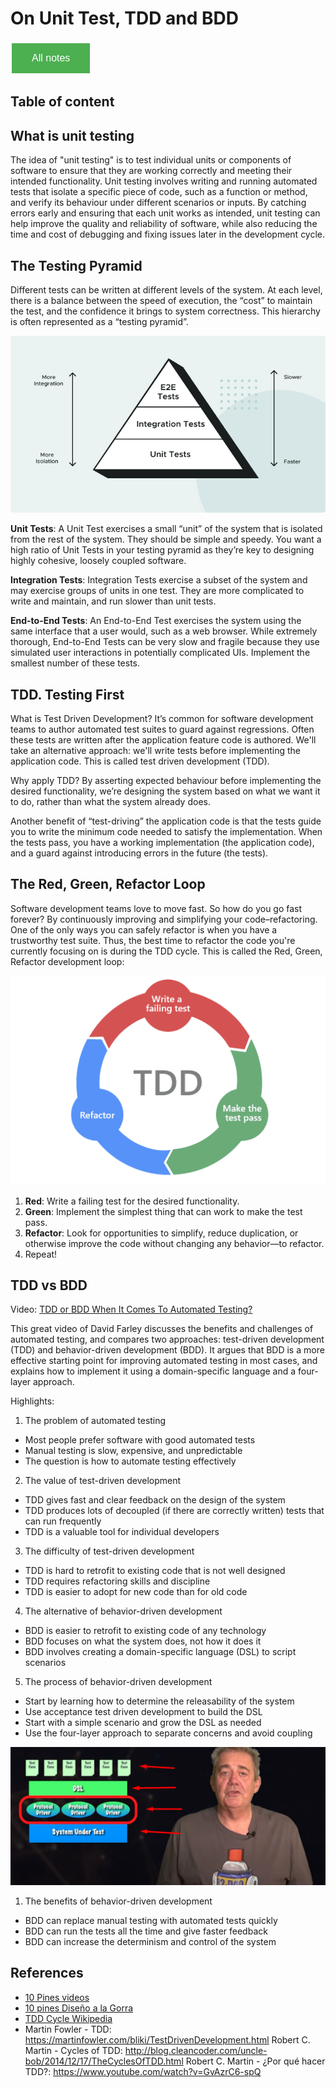 # On Unit Test, TDD and BDD

<style>
  .back-button {
    background-color: #4CAF50; /* Green */
    border: none;
    color: white;
    padding: 15px 32px;
    text-align: center;
    text-decoration: none;
    display: inline-block;
    font-size: 16px;
    margin: 4px 2px;
    cursor: pointer;
  }
</style>

<button class="back-button" onclick="window.location.href='https://matiaspakua.github.io/tech.notes.io'">All notes</button>

## Table of content


## What is unit testing

The idea of "unit testing" is to test individual units or components of software to ensure that they are working correctly and meeting their intended functionality. Unit testing involves writing and running automated tests that isolate a specific piece of code, such as a function or method, and verify its behaviour under different scenarios or inputs. By catching errors early and ensuring that each unit works as intended, unit testing can help improve the quality and reliability of software, while also reducing the time and cost of debugging and fixing issues later in the development cycle.

## The Testing Pyramid

Different tests can be written at different levels of the system. At each level, there is a balance between the speed of execution, the “cost” to maintain the test, and the confidence it brings to system correctness. This hierarchy is often represented as a “testing pyramid”.

![Testing pyramid](../../images/test-pyramid.jpg)

**Unit Tests**: A Unit Test exercises a small “unit” of the system that is isolated from the rest of the system. They should be simple and speedy. You want a high ratio of Unit Tests in your testing pyramid as they’re key to designing highly cohesive, loosely coupled software.

**Integration Tests**: Integration Tests exercise a subset of the system and may exercise groups of units in one test. They are more complicated to write and maintain, and run slower than unit tests.

**End-to-End Tests**: An End-to-End Test exercises the system using the same interface that a user would, such as a web browser. While extremely thorough, End-to-End Tests can be very slow and fragile because they use simulated user interactions in potentially complicated UIs. Implement the smallest number of these tests.

## TDD. Testing First

What is Test Driven Development? It’s common for software development teams to author automated test suites to guard against regressions. Often these tests are written after the application feature code is authored. We'll take an alternative approach: we'll write tests before implementing the application code. This is called test driven development (TDD).

Why apply TDD? By asserting expected behaviour before implementing the desired functionality, we’re designing the system based on what we want it to do, rather than what the system already does.

Another benefit of “test-driving” the application code is that the tests guide you to write the minimum code needed to satisfy the implementation. When the tests pass, you have a working implementation (the application code), and a guard against introducing errors in the future (the tests).

## The Red, Green, Refactor Loop

Software development teams love to move fast. So how do you go fast forever? By continuously improving and simplifying your code–refactoring. One of the only ways you can safely refactor is when you have a trustworthy test suite. Thus, the best time to refactor the code you're currently focusing on is during the TDD cycle. This is called the Red, Green, Refactor development loop:

![TDD Cycle](../../images/tdd-cycle.png)

1. **Red**: Write a failing test for the desired functionality.
2. **Green**: Implement the simplest thing that can work to make the test pass.
3. **Refactor**: Look for opportunities to simplify, reduce duplication, or otherwise improve the code without changing any behavior—to refactor.
4. Repeat!

## TDD vs BDD

Video: [TDD or BDD When It Comes To Automated Testing?](https://www.youtube.com/watch?v=Z9fGG1k6P40)

This great video of David Farley discusses the benefits and challenges of automated testing, and compares two approaches: test-driven development (TDD) and behavior-driven development (BDD). It argues that BDD is a more effective starting point for improving automated testing in most cases, and explains how to implement it using a domain-specific language and a four-layer approach.

Highlights:

1. The problem of automated testing
 - Most people prefer software with good automated tests
 - Manual testing is slow, expensive, and unpredictable
 - The question is how to automate testing effectively
2. The value of test-driven development
 - TDD gives fast and clear feedback on the design of the system
 - TDD produces lots of decoupled (if there are correctly written) tests that can run frequently
 - TDD is a valuable tool for individual developers
3. The difficulty of test-driven development
 - TDD is hard to retrofit to existing code that is not well designed
 - TDD requires refactoring skills and discipline
 - TDD is easier to adopt for new code than for old code
4. The alternative of behavior-driven development
 - BDD is easier to retrofit to existing code of any technology
 - BDD focuses on what the system does, not how it does it
 - BDD involves creating a domain-specific language (DSL) to script scenarios
5. The process of behavior-driven development
 - Start by learning how to determine the releasability of the system
 - Use acceptance test driven development to build the DSL
 - Start with a simple scenario and grow the DSL as needed
 - Use the four-layer approach to separate concerns and avoid coupling

![](../../images/foru_layer_testing_schema.png)

1. The benefits of behavior-driven development
 - BDD can replace manual testing with automated tests quickly
 - BDD can run the tests all the time and give faster feedback
 - BDD can increase the determinism and control of the system

## References
- [10 Pines videos](https://academia.10pines.com/webinars_and_videos)
- [10 pines Diseño a la Gorra](https://academia.10pines.com/disenio_a_la_gorra)
- [TDD Cycle Wikipedia](https://en.wikipedia.org/wiki/Test-driven_development)
- Martin Fowler - TDD: https://martinfowler.com/bliki/TestDrivenDevelopment.html
Robert C. Martin - Cycles of TDD: http://blog.cleancoder.com/uncle-bob/2014/12/17/TheCyclesOfTDD.html
Robert C. Martin - ¿Por qué hacer TDD?: https://www.youtube.com/watch?v=GvAzrC6-spQ